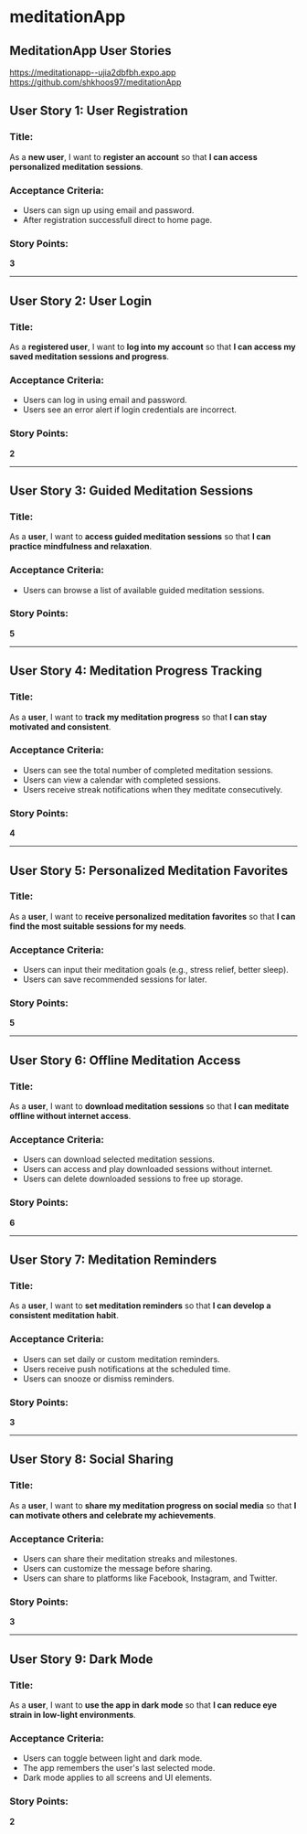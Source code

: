 # meditationApp

## MeditationApp User Stories
https://meditationapp--ujia2dbfbh.expo.app  
https://github.com/shkhoos97/meditationApp

## User Story 1: User Registration
### Title:
As a **new user**, I want to **register an account** so that **I can access personalized meditation sessions**.

### Acceptance Criteria:
- Users can sign up using email and password.
- After registration successfull direct to home page.

### Story Points:
**3**

---

## User Story 2: User Login
### Title:
As a **registered user**, I want to **log into my account** so that **I can access my saved meditation sessions and progress**.

### Acceptance Criteria:
- Users can log in using email and password.
- Users see an error alert if login credentials are incorrect.

### Story Points:
**2**

---

## User Story 3: Guided Meditation Sessions
### Title:
As a **user**, I want to **access guided meditation sessions** so that **I can practice mindfulness and relaxation**.

### Acceptance Criteria:
- Users can browse a list of available guided meditation sessions.

### Story Points:
**5**

---

## User Story 4: Meditation Progress Tracking
### Title:
As a **user**, I want to **track my meditation progress** so that **I can stay motivated and consistent**.

### Acceptance Criteria:
- Users can see the total number of completed meditation sessions.
- Users can view a calendar with completed sessions.
- Users receive streak notifications when they meditate consecutively.

### Story Points:
**4**

---

## User Story 5: Personalized Meditation Favorites
### Title:
As a **user**, I want to **receive personalized meditation favorites** so that **I can find the most suitable sessions for my needs**.

### Acceptance Criteria:
- Users can input their meditation goals (e.g., stress relief, better sleep).
- Users can save recommended sessions for later.

### Story Points:
**5**

---

## User Story 6: Offline Meditation Access
### Title:
As a **user**, I want to **download meditation sessions** so that **I can meditate offline without internet access**.

### Acceptance Criteria:
- Users can download selected meditation sessions.
- Users can access and play downloaded sessions without internet.
- Users can delete downloaded sessions to free up storage.

### Story Points:
**6**

---

## User Story 7: Meditation Reminders
### Title:
As a **user**, I want to **set meditation reminders** so that **I can develop a consistent meditation habit**.

### Acceptance Criteria:
- Users can set daily or custom meditation reminders.
- Users receive push notifications at the scheduled time.
- Users can snooze or dismiss reminders.

### Story Points:
**3**

---

## User Story 8: Social Sharing
### Title:
As a **user**, I want to **share my meditation progress on social media** so that **I can motivate others and celebrate my achievements**.

### Acceptance Criteria:
- Users can share their meditation streaks and milestones.
- Users can customize the message before sharing.
- Users can share to platforms like Facebook, Instagram, and Twitter.

### Story Points:
**3**

---

## User Story 9: Dark Mode
### Title:
As a **user**, I want to **use the app in dark mode** so that **I can reduce eye strain in low-light environments**.

### Acceptance Criteria:
- Users can toggle between light and dark mode.
- The app remembers the user's last selected mode.
- Dark mode applies to all screens and UI elements.

### Story Points:
**2**
